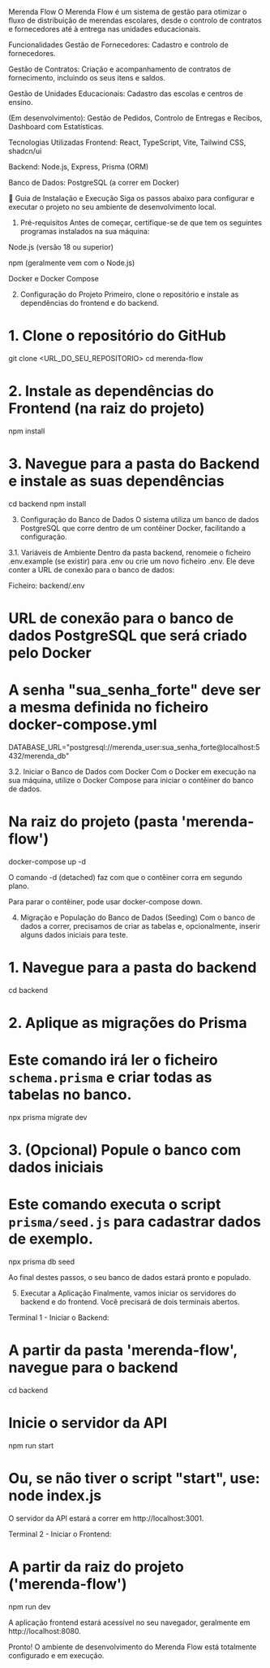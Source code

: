 Merenda Flow
O Merenda Flow é um sistema de gestão para otimizar o fluxo de distribuição de merendas escolares, desde o controlo de contratos e fornecedores até à entrega nas unidades educacionais.

Funcionalidades
Gestão de Fornecedores: Cadastro e controlo de fornecedores.

Gestão de Contratos: Criação e acompanhamento de contratos de fornecimento, incluindo os seus itens e saldos.

Gestão de Unidades Educacionais: Cadastro das escolas e centros de ensino.

(Em desenvolvimento): Gestão de Pedidos, Controlo de Entregas e Recibos, Dashboard com Estatísticas.

Tecnologias Utilizadas
Frontend: React, TypeScript, Vite, Tailwind CSS, shadcn/ui

Backend: Node.js, Express, Prisma (ORM)

Banco de Dados: PostgreSQL (a correr em Docker)

🚀 Guia de Instalação e Execução
Siga os passos abaixo para configurar e executar o projeto no seu ambiente de desenvolvimento local.

1. Pré-requisitos
   Antes de começar, certifique-se de que tem os seguintes programas instalados na sua máquina:

Node.js (versão 18 ou superior)

npm (geralmente vem com o Node.js)

Docker e Docker Compose

2. Configuração do Projeto
   Primeiro, clone o repositório e instale as dependências do frontend e do backend.

# 1. Clone o repositório do GitHub

git clone <URL_DO_SEU_REPOSITORIO>
cd merenda-flow

# 2. Instale as dependências do Frontend (na raiz do projeto)

npm install

# 3. Navegue para a pasta do Backend e instale as suas dependências

cd backend
npm install

3. Configuração do Banco de Dados
   O sistema utiliza um banco de dados PostgreSQL que corre dentro de um contêiner Docker, facilitando a configuração.

3.1. Variáveis de Ambiente
Dentro da pasta backend, renomeie o ficheiro .env.example (se existir) para .env ou crie um novo ficheiro .env. Ele deve conter a URL de conexão para o banco de dados:

Ficheiro: backend/.env

# URL de conexão para o banco de dados PostgreSQL que será criado pelo Docker

# A senha "sua_senha_forte" deve ser a mesma definida no ficheiro docker-compose.yml

DATABASE_URL="postgresql://merenda_user:sua_senha_forte@localhost:5432/merenda_db"

3.2. Iniciar o Banco de Dados com Docker
Com o Docker em execução na sua máquina, utilize o Docker Compose para iniciar o contêiner do banco de dados.

# Na raiz do projeto (pasta 'merenda-flow')

docker-compose up -d

O comando -d (detached) faz com que o contêiner corra em segundo plano.

Para parar o contêiner, pode usar docker-compose down.

4. Migração e População do Banco de Dados (Seeding)
   Com o banco de dados a correr, precisamos de criar as tabelas e, opcionalmente, inserir alguns dados iniciais para teste.

# 1. Navegue para a pasta do backend

cd backend

# 2. Aplique as migrações do Prisma

# Este comando irá ler o ficheiro `schema.prisma` e criar todas as tabelas no banco.

npx prisma migrate dev

# 3. (Opcional) Popule o banco com dados iniciais

# Este comando executa o script `prisma/seed.js` para cadastrar dados de exemplo.

npx prisma db seed

Ao final destes passos, o seu banco de dados estará pronto e populado.

5. Executar a Aplicação
   Finalmente, vamos iniciar os servidores do backend e do frontend. Você precisará de dois terminais abertos.

Terminal 1 - Iniciar o Backend:

# A partir da pasta 'merenda-flow', navegue para o backend

cd backend

# Inicie o servidor da API

npm run start

# Ou, se não tiver o script "start", use: node index.js

O servidor da API estará a correr em http://localhost:3001.

Terminal 2 - Iniciar o Frontend:

# A partir da raiz do projeto ('merenda-flow')

npm run dev

A aplicação frontend estará acessível no seu navegador, geralmente em http://localhost:8080.

Pronto! O ambiente de desenvolvimento do Merenda Flow está totalmente configurado e em execução.
